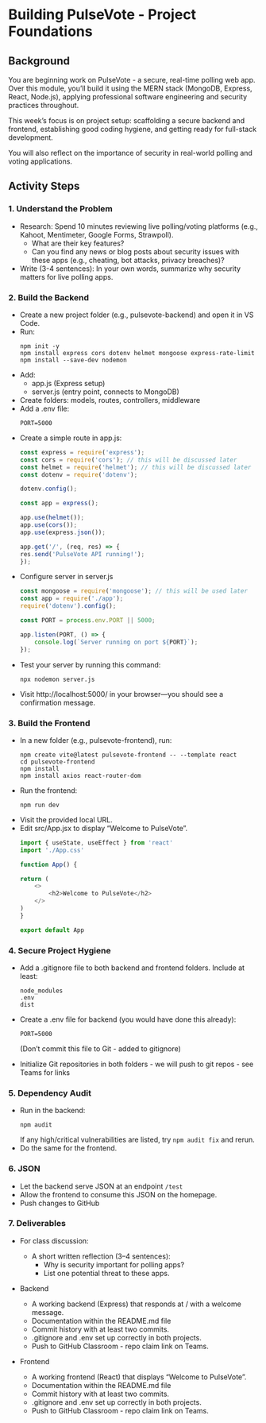 # Building PulseVote -  Project Foundations

## Background 
You are beginning work on PulseVote - a secure, real-time polling web app. Over this module, you’ll build it using the MERN stack (MongoDB, Express, React, Node.js), applying professional software engineering and security practices throughout.

This week’s focus is on project setup: scaffolding a secure backend and frontend, establishing good coding hygiene, and getting ready for full-stack development.  

You will also reflect on the importance of security in real-world polling and voting applications.

## Activity Steps

### 1. Understand the Problem
- Research: Spend 10 minutes reviewing live polling/voting platforms (e.g., Kahoot, Mentimeter, Google Forms, Strawpoll).
    - What are their key features?
    - Can you find any news or blog posts about security issues with these apps (e.g., cheating, bot attacks, privacy breaches)?
- Write (3-4 sentences): In your own words, summarize why security matters for live polling apps.

### 2. Build the Backend

- Create a new project folder (e.g., pulsevote-backend) and open it in VS Code.
- Run:
    ```
    npm init -y
    npm install express cors dotenv helmet mongoose express-rate-limit
    npm install --save-dev nodemon
    ```
- Add:
    - app.js (Express setup)
    - server.js (entry point, connects to MongoDB)
- Create folders: models, routes, controllers, middleware
- Add a .env file:
    ```
    PORT=5000
    ```
- Create a simple route in app.js:
    ```js
    const express = require('express');
    const cors = require('cors'); // this will be discussed later
    const helmet = require('helmet'); // this will be discussed later
    const dotenv = require('dotenv');

    dotenv.config();

    const app = express();

    app.use(helmet());
    app.use(cors());
    app.use(express.json());

    app.get('/', (req, res) => {
    res.send('PulseVote API running!');
    });
    ```
- Configure server in server.js
    ```js
    const mongoose = require('mongoose'); // this will be used later
    const app = require('./app');
    require('dotenv').config();

    const PORT = process.env.PORT || 5000;

    app.listen(PORT, () => {
        console.log(`Server running on port ${PORT}`);
    });
    ```
- Test your server by running this command:
    ```
    npx nodemon server.js
    ```
- Visit http://localhost:5000/ in your browser—you should see a confirmation message.

### 3. Build the Frontend

- In a new folder (e.g., pulsevote-frontend), run:
    ```
    npm create vite@latest pulsevote-frontend -- --template react
    cd pulsevote-frontend
    npm install
    npm install axios react-router-dom
    ```
- Run the frontend:
    ```
    npm run dev
    ```
- Visit the provided local URL. 
- Edit src/App.jsx to display “Welcome to PulseVote”.
    ```js
    import { useState, useEffect } from 'react'
    import './App.css'

    function App() {

    return (
        <>
            <h2>Welcome to PulseVote</h2>
        </>
    )
    }

    export default App

    ```

### 4. Secure Project Hygiene

- Add a .gitignore file to both backend and frontend folders. Include at least:
    ```
    node_modules
    .env
    dist
    ```
- Create a .env file for backend (you would have done this already):
    ```
    PORT=5000
    ```
    (Don’t commit this file to Git - added to gitignore)

- Initialize Git repositories in both folders - we will push to git repos - see Teams for links

### 5. Dependency Audit

- Run in the backend:
    ```
    npm audit
    ```
    If any high/critical vulnerabilities are listed, try `npm audit fix` and rerun.
- Do the same for the frontend.

### 6. JSON 

- Let the backend serve JSON at an endpoint `/test`
- Allow the frontend to consume this JSON on the homepage.
- Push changes to GitHub

### 7. Deliverables

- For class discussion: 
    - A short written reflection (3–4 sentences):
        - Why is security important for polling apps?
        - List one potential threat to these apps.

- Backend
    - A working backend (Express) that responds at / with a welcome message.
    - Documentation within the README.md file
    - Commit history with at least two commits.
    - .gitignore and .env set up correctly in both projects.
    - Push to GitHub Classroom - repo claim link on Teams.

- Frontend
    - A working frontend (React) that displays “Welcome to PulseVote”.
    - Documentation within the README.md file
    - Commit history with at least two commits.
    - .gitignore and .env set up correctly in both projects.
    - Push to GitHub Classroom - repo claim link on Teams.


